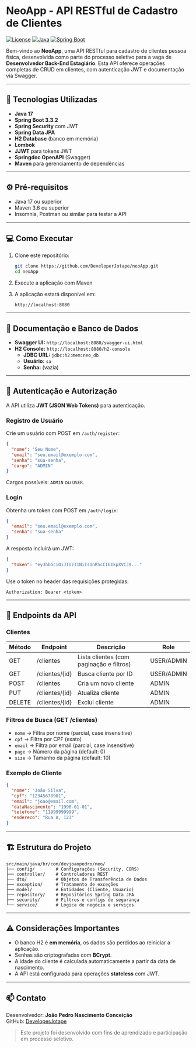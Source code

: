 
# NeoApp - API RESTful de Cadastro de Clientes

[![License](https://img.shields.io/badge/license-MIT-green)](LICENSE)
[![Java](https://img.shields.io/badge/Java-17-blue)](https://www.oracle.com/java/)
[![Spring Boot](https://img.shields.io/badge/Spring_Boot-3.3.2-brightgreen)](https://spring.io/projects/spring-boot)

Bem-vindo ao **NeoApp**, uma API RESTful para cadastro de clientes pessoa física, desenvolvida como parte do processo seletivo para a vaga de **Desenvolvedor Back-End Estagiário**. Esta API oferece operações completas de CRUD em clientes, com autenticação JWT e documentação via Swagger.

---

## 🚀 Tecnologias Utilizadas

- **Java 17**
- **Spring Boot 3.3.2**
- **Spring Security** com JWT
- **Spring Data JPA**
- **H2 Database** (banco em memória)
- **Lombok**
- **JJWT** para tokens JWT
- **Springdoc OpenAPI** (Swagger)
- **Maven** para gerenciamento de dependências

---

## ⚙️ Pré-requisitos

- Java 17 ou superior
- Maven 3.6 ou superior
- Insomnia, Postman ou similar para testar a API

---

## 💻 Como Executar

1. Clone este repositório:
   ```bash
   git clone https://github.com/DeveloperJotape/neoApp.git
   cd neoApp
   ```
2. Execute a aplicação com Maven

3. A aplicação estará disponível em:  
   ```
   http://localhost:8080
   ```

---

## 📄 Documentação e Banco de Dados

- **Swagger UI:** `http://localhost:8080/swagger-ui.html`
- **H2 Console:** `http://localhost:8080/h2-console`
  - **JDBC URL:** `jdbc:h2:mem:neo_db`
  - **Usuário:** `sa`
  - **Senha:** (vazia)

---

## 🔐 Autenticação e Autorização

A API utiliza **JWT (JSON Web Tokens)** para autenticação.

### Registro de Usuário
Crie um usuário com POST em `/auth/register`:

```json
{
  "nome": "Seu Nome",
  "email": "seu.email@exemplo.com",
  "senha": "sua-senha",
  "cargo": "ADMIN"
}
```

Cargos possíveis: `ADMIN` ou `USER`.

### Login
Obtenha um token com POST em `/auth/login`:

```json
{
  "email": "seu.email@exemplo.com",
  "senha": "sua-senha"
}
```

A resposta incluirá um JWT:

```json
{
  "token": "eyJhbGciOiJIUzI1NiIsInR5cCI6IkpXVCJ9..."
}
```

Use o token no header das requisições protegidas:

```
Authorization: Bearer <token>
```

---

## 📌 Endpoints da API

### Clientes

| Método | Endpoint | Descrição | Role |
|--------|---------|-----------|------|
| GET    | /clientes | Lista clientes (com paginação e filtros) | USER/ADMIN |
| GET    | /clientes/{id} | Busca cliente por ID | USER/ADMIN |
| POST   | /clientes | Cria um novo cliente | ADMIN |
| PUT    | /clientes/{id} | Atualiza cliente | ADMIN |
| DELETE | /clientes/{id} | Exclui cliente | ADMIN |

### Filtros de Busca (GET /clientes)

- `nome` → Filtra por nome (parcial, case insensitive)
- `cpf` → Filtra por CPF (exato)
- `email` → Filtra por email (parcial, case insensitive)
- `page` → Número da página (default: 0)
- `size` → Tamanho da página (default: 10)

### Exemplo de Cliente
```json
{
  "nome": "João Silva",
  "cpf": "12345678901",
  "email": "joao@email.com",
  "dataNascimento": "1990-01-01",
  "telefone": "11999999999",
  "endereco": "Rua A, 123"
}
```

---

## 🏗️ Estrutura do Projeto

```
src/main/java/br/com/devjoaopedro/neo/
├── config/        # Configurações (Security, CORS)
├── controller/    # Controladores REST
├── dto/           # Objetos de Transferência de Dados
├── exception/     # Tratamento de exceções
├── model/         # Entidades (Cliente, Usuario)
├── repository/    # Repositórios Spring Data JPA
├── security/      # Filtros e configs de segurança
└── service/       # Lógica de negócio e serviços
```

---

## ⚠️ Considerações Importantes

- O banco H2 é **em memória**, os dados são perdidos ao reiniciar a aplicação.
- Senhas são criptografadas com **BCrypt**.
- A idade do cliente é calculada automaticamente a partir da data de nascimento.
- A API está configurada para operações **stateless** com JWT.

---

## 📫 Contato

Desenvolvedor: **João Pedro Nascimento Conceição**  
GitHub: [DeveloperJotape](https://github.com/DeveloperJotape)  

> Este projeto foi desenvolvido com fins de aprendizado e participação em processo seletivo.
